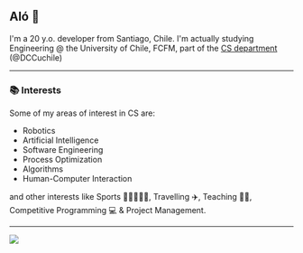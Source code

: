 ## Aló 👋 
I'm a 20 y.o. developer from Santiago, Chile. I'm actually studying Engineering @ the University of Chile, FCFM, part of the [CS department](https://www.dcc.uchile.cl/) (@DCCuchile)

---
### 📚 Interests
Some of my areas of interest in CS are:
* Robotics
* Artificial Intelligence
* Software Engineering
* Process Optimization
* Algorithms
* Human-Computer Interaction

and other interests like Sports 🎾🏓👟🚴‍♂️, Travelling ✈️, Teaching 👨‍🏫, Competitive Programming 💻 & Project Management.

---
![](https://komarev.com/ghpvc/?username=maxfloresv)

